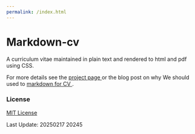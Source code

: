 ```yaml
---
permalink: /index.html
---
```




Markdown-cv
===========

A curriculum vitae maintained in plain text and rendered to html and pdf using CSS.

For more details see the [ project page ](https://elipapa.github.io/markdown-cv/) or the blog post on why We should used to [ markdown for CV ](https://elipapa.github.io/blog/why-i-switched-to-markdown-for-my-cv.html).






### License

[MIT License](https://github.com/elipapa/markdown-cv/blob/master/LICENSE)


Last Update: 20250217 20245 


